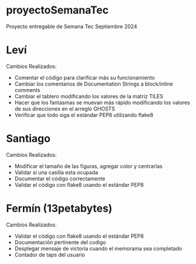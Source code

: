 # proyectoSemanaTec
Proyecto entregable de Semana Tec Septiembre 2024

# Leví
Cambios Realizados:
- Comentar el código para clarificar más su funcionamiento
- Cambiar los comentarios de Documentation Strings a block/inline comments
- Cambiar el tablero modificando los valores de la matriz TILES
- Hacer que los fantasmas se muevan más rápido modificando los valores de sus direcciones en el arreglo GHOSTS
- Verificar que todo siga el estándar PEP8 utilizando flake8

# Santiago
Cambios Realizados:
- Modificar el tamaño de las figuras, agregar color y centrarlas
- Validar si una casilla esta ocupada
- Documentar el código correctamente
- Validar el código con flake8 usando el estándar PEP8

# Fermín (13petabytes)
Cambios Realizados:
- Validar el código con flake8 usando el estándar PEP8
- Documentación pertinente del codigo
- Desplegar mensaje de victoria cuando el memorama sea completado
- Contador de taps del usuario
